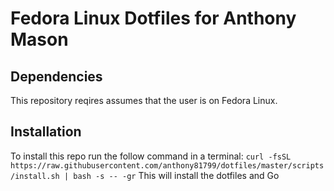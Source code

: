 # Fedora Linux Dotfiles for Anthony Mason

## Dependencies

This repository reqires assumes that the user is on Fedora Linux.

## Installation
To install this repo run the follow command in a terminal:
```curl -fsSL https://raw.githubusercontent.com/anthony81799/dotfiles/master/scripts/install.sh | bash -s -- -gr```
This will install the dotfiles and Go
